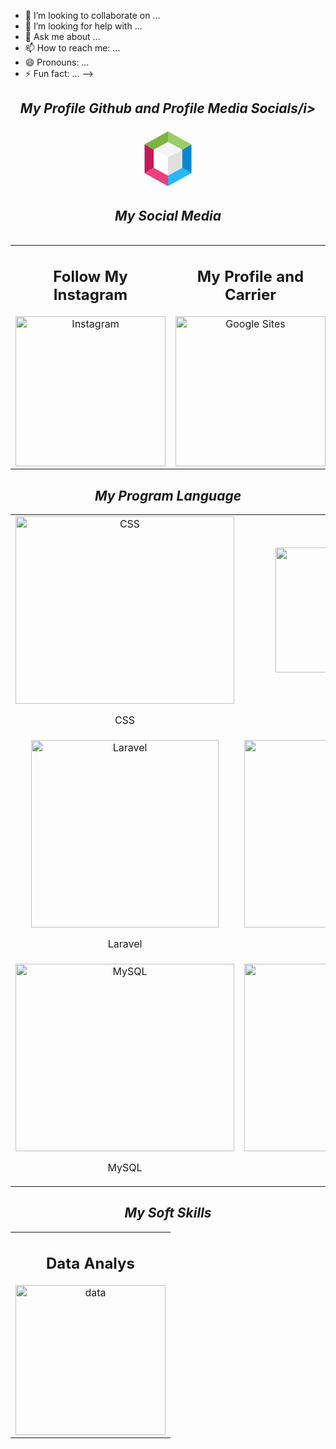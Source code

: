- 👯 I’m looking to collaborate on ...
- 🤔 I’m looking for help with ...
- 💬 Ask me about ...
- 📫 How to reach me: ...
- 😄 Pronouns: ...
- ⚡ Fun fact: ...
-->






<section align="center">

<h2 align='center'><i>My Profile Github and Profile Media Socials/i></h2>

<table width="100">
<tr>
<svg xmlns="http://www.w3.org/2000/svg" x="0px" y="0px" width="100" height="100" viewBox="0 0 48 48">
<polygon fill="#e0e0e0" points="24,36.992 24,22.9 35,17 35,31"></polygon><polygon fill="#fff" points="24,36.992 24,22.9 13,17 13,31"></polygon><polygon fill="#f5f5f5" points="13,17 24,11.008 35,17 24,22.9"></polygon><polygon fill="#29b6f6" points="24,45 24,36.992 35,31 42,35"></polygon><polygon fill="#0288d1" points="35,17 42,13 42,35 35,31"></polygon><polygon fill="#9ccc65" points="24,3 24,11.008 35,17 42,13"></polygon><polygon fill="#7cb342" points="6,13 13,17 24,11.008 24,3"></polygon><polygon fill="#c2185b" points="6,35 13,31 13,17 6,13"></polygon><polygon fill="#ec407a" points="24,45 24,36.992 13,31 6,35"></polygon>
</svg> 
    
## My Social Media
    
<table>
     <tr>
        <td align="center" colspan="6">
            <h2>Follow My Instagram</h2>
            <a href="https://www.instagram.com/ryunovii?igsh=NmtmNHhvaDNlcjNr" target="_blank">
                <img src="https://upload.wikimedia.org/wikipedia/commons/a/a5/Instagram_icon.png" alt="Instagram" width="240">
            </a>
        </td>
        <td align="center" colspan="6">
            <h2>My Profile and Carrier</h2>
            <a href="https://sites.google.com/view/portofolio-rizkiardi/" target="_blank">
                <img src="https://vignette.wikia.nocookie.net/logopedia/images/9/9b/Google-Sites-Icon-2016.png/revision/latest?cb=20170613191011" alt="Google Sites" width="240">
            </a>
        </td>
        <td align="center" colspan="6">
            <h2>Contact Me on WhatsApp</h2>
            <a href="https://wa.me/yourphonenumber" target="_blank">
                <img src="https://upload.wikimedia.org/wikipedia/commons/6/6b/WhatsApp.svg" alt="WhatsApp" width="240">
            </a>
        </td>
    </tr>

<table>
    
## My Program Language

  <tr>
    <td align="center" colspan="6">
      <img src="https://jpacanowski.github.io/img/css3.png" alt="CSS" width="350" height="300">
      <p>CSS</p>
    </td>
   <td align="center" colspan="6">
      <img src="https://upload.wikimedia.org/wikipedia/commons/b/b2/Bootstrap_logo.svg" alt="Bootstrap" width="250" height="200">
      <p>Bootstrap</p>
    </td>
    <td align="center" colspan="6">
      <img src="https://www.ukhost4u.com/wp-content/uploads/2020/12/NetBeans-Logo-300x200.png" alt="Java" width="400" height="300">
      <p>Java NetBeans</p>
    </td>
  <tr>
   <td align="center" colspan="6">
      <img src="https://logospng.org/download/laravel/logo-laravel-icon-1024.png" alt="Laravel" width="300" height="300">
      <p>Laravel</p>
    </td>
   <td align="center" colspan="6">
      <img src="https://upload.wikimedia.org/wikipedia/commons/6/61/HTML5_logo_and_wordmark.svg" alt="HTML" width="350" height="300">
      <p>HTML</p>
    </td>
    <td align="center" colspan="6">
      <img src="https://upload.wikimedia.org/wikipedia/commons/2/27/PHP-logo.svg" alt="PHP" width="350" height="300">
      <p>PHP</p>
    </td>
  </tr>
  <tr>
    <td align="center" colspan="6">
      <img src="https://brandslogos.com/wp-content/uploads/images/large/mysql-logo-1.png" alt="MySQL" width="350" height="300">
      <p>MySQL</p>
    </td>
    <td align="center" colspan="6">
      <img src="https://geekhacker.ru/wp-content/uploads/2021/03/sql_logo.png" alt="SQL" width="350" height="300">
      <p>SQL</p>
    </td>
          <td align="center" colspan="6">
                <img src="https://www.pinclipart.com/picdir/big/396-3965857_c-c-programming-language-logo-clipart.png" alt="C++"width="200" height="200">
      <p>C++</p>
    </td>
  </tr>
</table>

## My Soft Skills
<table>
     <tr>
        <td align="center" colspan="6">
            <h2>Data Analys</h2>
                <img src="https://www.pngplay.com/wp-content/uploads/6/Analysis-Scan-PNG.png" alt="data" width="240">
            </a>
        </td>
    </tr>
</table>
</section>

